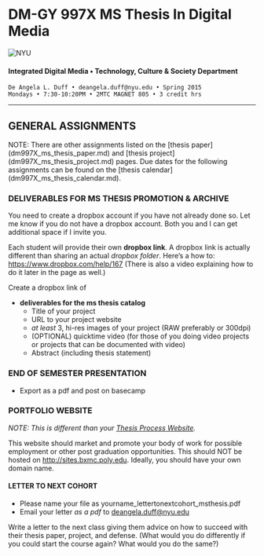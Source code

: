 # DM-GY 997X MS Thesis In Digital Media

![NYU](http://ws2.polishedsolid.com/de/nyu_soe_logo.png)
#### Integrated Digital Media • Technology, Culture & Society Department 

    De Angela L. Duff • deangela.duff@nyu.edu • Spring 2015
    Mondays • 7:30-10:20PM • 2MTC MAGNET 805 • 3 credit hrs

---

## GENERAL ASSIGNMENTS
NOTE: There are other assignments listed on the [thesis paper] (dm997X_ms_thesis_paper.md) and [thesis project] (dm997X_ms_thesis_project.md) pages. Due dates for the following assignments can be found on the [thesis calendar] (dm997X_ms_thesis_calendar.md).


### DELIVERABLES FOR MS THESIS PROMOTION & ARCHIVE 
You need to create a dropbox account if you have not already done so. Let me know if you do not have a dropbox account. Both you and I can get additional space if I invite you.

Each student will provide their own **dropbox link**. A dropbox link is actually different than sharing an actual *dropbox folder*. Here’s a how to: https://www.dropbox.com/help/167 (There is also a video explaining how to do it later in the page as well.) 
 
Create a dropbox link of 
* **deliverables for the ms thesis catalog**
  * Title of your project
  * URL to your project website
  * *at least* 3, hi-res images of your project (RAW preferably or 300dpi)
  * (OPTIONAL) quicktime video (for those of you doing video projects or projects that can be documented with video)
  * Abstract (including thesis statement)


### END OF SEMESTER PRESENTATION
* Export as a pdf and post on basecamp 


### PORTFOLIO WEBSITE

*NOTE: This is different than your <a href="dm4003_thesis_website.md">Thesis Process Website</a>.*

This website should market and promote your body of work for possible employment or other post graduation opportunities. This should NOT be hosted on http://sites.bxmc.poly.edu. Ideally, you should have your own domain name.


#### LETTER TO NEXT COHORT   

* Please name your file as yourname_lettertonextcohort_msthesis.pdf
* Email your letter *as a pdf* to deangela.duff@nyu.edu 

Write a letter to the next class giving them advice on how to succeed with their thesis paper, project, and defense. (What would you do differently if you could start the course again? What would you do the same?)






